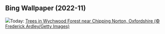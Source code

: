 ## Bing Wallpaper (2022-11)
![](https://www.bing.com/th?id=OHR.WychwoodForest_EN-GB9336729827_UHD.jpg&w=1000)Today: [Trees in Wychwood Forest near Chipping Norton, Oxfordshire (© Frederick Ardley/Getty Images)](https://www.bing.com/th?id=OHR.WychwoodForest_EN-GB9336729827_UHD.jpg)